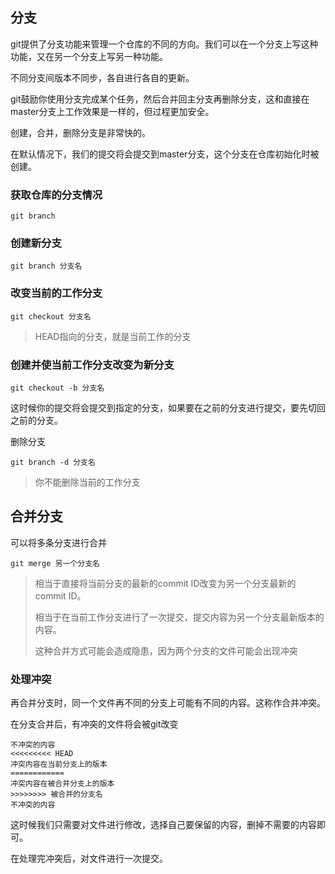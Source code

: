 ## 分支

git提供了分支功能来管理一个仓库的不同的方向。我们可以在一个分支上写这种功能，又在另一个分支上写另一种功能。

不同分支间版本不同步，各自进行各自的更新。

git鼓励你使用分支完成某个任务，然后合并回主分支再删除分支，这和直接在master分支上工作效果是一样的，但过程更加安全。

创建，合并，删除分支是非常快的。

在默认情况下，我们的提交将会提交到master分支，这个分支在仓库初始化时被创建。

### 获取仓库的分支情况

```shell
git branch
```

### 创建新分支

```shell
git branch 分支名
```

### 改变当前的工作分支

```shell
git checkout 分支名
```

> HEAD指向的分支，就是当前工作的分支

### 创建并使当前工作分支改变为新分支

```shell
git checkout -b 分支名
```

这时候你的提交将会提交到指定的分支，如果要在之前的分支进行提交，要先切回之前的分支。

删除分支

```shell
git branch -d 分支名
```

> 你不能删除当前的工作分支

## 合并分支

可以将多条分支进行合并

```shell
git merge 另一个分支名
```

> 相当于直接将当前分支的最新的commit ID改变为另一个分支最新的commit ID。
>
> 相当于在当前工作分支进行了一次提交，提交内容为另一个分支最新版本的内容。
>
> 这种合并方式可能会造成隐患，因为两个分支的文件可能会出现冲突

### 处理冲突

再合并分支时，同一个文件再不同的分支上可能有不同的内容。这称作合并冲突。

在分支合并后，有冲突的文件将会被git改变

```shell
不冲突的内容
<<<<<<<<< HEAD
冲突内容在当前分支上的版本
============
冲突内容在被合并分支上的版本
>>>>>>>> 被合并的分支名
不冲突的内容
```

这时候我们只需要对文件进行修改，选择自己要保留的内容，删掉不需要的内容即可。

在处理完冲突后，对文件进行一次提交。
